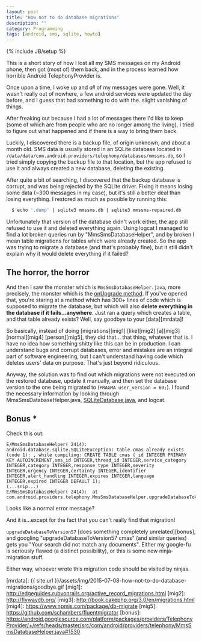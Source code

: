 ```yaml
---
layout: post
title: "How not to do database migrations"
description: ""
category: Programming
tags: [android, sms, sqlite, howto]
---
```

{% include JB/setup %}

This is a short story of how I lost all my SMS messages on my Android phone,
then got (most of) them back, and in the process learned how horrible
Android TelephonyProvider is.

<a name="excerpt-continue"></a>

Once upon a time, I woke up and _all_ of my messages were gone. Well, it wasn't
really out of nowhere, a few android services were updated the day before, and I
guess that had something to do with the..slight vanishing of things.

After freaking out because I had a lot of messages there I'd like to keep (some
of which are from people who are no longer among the living), I tried to figure
out what happened and if there is a way to bring them back.

Luckily, I discovered there is a backup file, of origin unknown, and about
a month old. SMS data is usually stored in an SQLite database located in
`/data/data/com.android.providers/telephony/databases/mmssms.db`, so I tried
simply copying the backup file to that location, but the app refused to use it
and always created a new database, deleting the existing.

After quite a bit of searching, I discovered that the backup database is
corrupt, and was being rejected by the SQLite driver. Fixing it means losing
some data (~300 messages in my case), but it's still a better deal than
losing everything. I restored as much as possible by running this:

```bash
  $ echo '.dump' | sqlite3 mmssms.db | sqlite3 mmssms-repaired.db
```

Unfortunately that version of the database didn't work either, the app still
refused to use it and deleted everything again. Using logcat I managed to find
a lot broken queries run by "MmsSmsDatabaseHelper", and by broken I mean table
migrations for tables which were already created. So the app was trying to
migrate a database (and that's probably fine), but it still didn't explain why
it would delete everything if it failed?

## The horror, the horror

And then I saw the monster which is `MmsSmsDatabaseHelper.java`, more
precisely, the monster which is the [onUpgrade method][monster]. If you've
opened that, you're staring at a method which has 300+ lines of code which is
supposed to migrate the database, but which will also **delete everything in
the database if it fails...anywhere**. Just ran a query which creates a table,
and that table already exists? Well, say goodbye to your [data][mrdata]!

So basically, instead of doing [migrations][mig1] [like][mig2] [a][mig3]
[normal][mig4] [person][mig5], they did that... that thing, whatever that is.
I have no idea how something shitty like this can be in production. I can
understand bugs and corrupt databases, error and mistakes are an integral part
of software engineering, but I can't understand having code which deletes
users' data on purpose. That's just beyond ridiculous.

Anyway, the solution was to find out which migrations were not executed on
the restored database, update it manually, and then set the database
version to the one being migrated to (`PRAGMA user_version = 60;`).
I found the necessary information by looking through MmsSmsDatabaseHelper.java,
[SQLiteDatabase.java][sqlitedatabase], and logcat.

## Bonus *

Check this out:

```
E/MmsSmsDatabaseHelper( 2414): android.database.sqlite.SQLiteException: table cmas already exists (code 1): , while compiling: CREATE TABLE cmas (_id INTEGER PRIMARY KEY AUTOINCREMENT,sms_id INTEGER,thread_id INTEGER,service_category INTEGER,category INTEGER,response_type INTEGER,severity INTEGER,urgency INTEGER,certainty INTEGER,identifier INTEGER,alert_handling INTEGER,expires INTEGER,language INTEGER,expired INTEGER DEFAULT 1);
(...snip...)
E/MmsSmsDatabaseHelper( 2414): 	at com.android.providers.telephony.MmsSmsDatabaseHelper.upgradeDatabaseToVersion57(MmsSmsDatabaseHelper.java:2468)
```

Looks like a normal error message?

And it is...except for the fact that you can't really find that migration!

`upgradeDatabaseToVersion57` [does something completely unrelated][bonus],
and googling "upgradeDatabaseToVersion57 cmas" (and similar queries)
gets you "Your search did not match any documents". Either my google-fu is
seriously flawed (a distinct possibility), or this is some new ninja-migration
stuff.

Either way, whoever wrote this migration code should be visited by ninjas.

[monster]: https://android.googlesource.com/platform/packages/providers/TelephonyProvider/+/refs/heads/master/src/com/android/providers/telephony/MmsSmsDatabaseHelper.java#1022
[sqlitedatabase]: https://android.googlesource.com/platform/frameworks/base/+/refs/heads/master/core/java/android/database/sqlite/SQLiteDatabase.java
[mrdata]: {{ site.url }}/assets/img/2015-07-08-how-not-to-do-database-migrations/goodbye.gif
[mig1]: http://edgeguides.rubyonrails.org/active_record_migrations.html
[mig2]: http://flywaydb.org/
[mig3]: http://book.cakephp.org/3.0/en/migrations.html
[mig4]: https://www.npmjs.com/package/db-migrate
[mig5]: https://github.com/schambers/fluentmigrator
[bonus]: https://android.googlesource.com/platform/packages/providers/TelephonyProvider/+/refs/heads/master/src/com/android/providers/telephony/MmsSmsDatabaseHelper.java#1530
